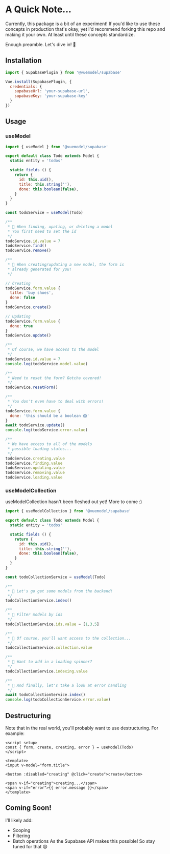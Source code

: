 # A Quick Note...
Currently, this package is a bit of an experiment!
If you'd like to use these concepts in production that's okay, yet I'd recommend forking this repo and making it your own. At least until these concepts standardize.

Enough preamble. Let's dive in! 🤿

## Installation
```js
import { SupabasePlugin } from '@vuemodel/supabase'

Vue.install(SupabasePlugin, {
  credentials: {
    supabaseUrl: 'your-supabase-url',
    supabaseKey: 'your-supabase-key'
  }
})
```

## Usage

### useModel
```js
import { useModel } from '@vuemodel/supabase'

export default class Todo extends Model {
  static entity = 'todos'

  static fields () {
    return {
      id: this.uid(),
      title: this.string(''),
      done: this.boolean(false),
    }
  }
}

const todoService = useModel(Todo)

/**
 * 🤿 When finding, upating, or deleting a model
 * You first need to set the id
 */
todoService.id.value = 7
todoService.find()
todoService.remove()

/**
 * 🤿 When creating/updating a new model, the form is
 * already generated for you!
 */

// Creating
todoService.form.value {
  title: 'buy shoes',
  done: false
}
todoService.create()

// Updating
todoService.form.value {
  done: true
}
todoService.update()

/**
 * Of course, we have access to the model
 */
todoService.id.value = 7
console.log(todoService.model.value)

/**
 * Need to reset the form? Gotcha covered!
 */
todoService.resetForm()

/**
 * You don't even have to deal with errors!
 */
todoService.form.value {
  done: 'this should be a boolean 😱'
}
await todoService.update()
console.log(todoService.error.value)

/**
 * We have access to all of the models
 * possible loading states...
 */
todoService.creating.value
todoService.finding.value
todoService.updating.value
todoService.removing.value
todoService.loading.value
```

### useModelCollection
useModelCollection hasn't been fleshed out yet!
More to come :)
```js
import { useModelCollection } from '@vuemodel/supabase'

export default class Todo extends Model {
  static entity = 'todos'

  static fields () {
    return {
      id: this.uid(),
      title: this.string(''),
      done: this.boolean(false),
    }
  }
}

const todoCollectionService = useModel(Todo)

/**
 * 🤿 Let's go get some models from the backend!
 */
todoCollectionService.index()

/**
 * 🤿 Filter models by ids
 */
todoCollectionService.ids.value = [1,3,5]

/**
 * 🤿 Of course, you'll want access to the collection...
 */
todoCollectionService.collection.value

/**
 * 🤿 Want to add in a loading spinner?
 */
todoCollectionService.indexing.value

/**
 * 🤿 And finally, let's take a look at error handling
 */
await todoCollectionService.index()
console.log(todoCollectionService.error.value)
```

## Destructuring
Note that in the real world, you'll probably want to use destructuring. For example:

```vue
<script setup>
const { form, create, creating, error } = useModel(Todo)
</script>

<template>
<input v-model="form.title">

<button :disabled="creating" @click="create">create</button>

<span v-if="creating">creating...</span>
<span v-if="error">{{ error.message }}</span>
</template>
```

## Coming Soon!
I'll likely add:
- Scoping
- Filtering
- Batch operations
As the Supabase API makes this possible! So stay tuned for that 😄
